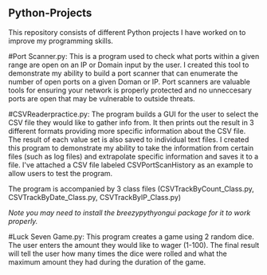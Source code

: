 ## Python-Projects
This repository consists of different Python projects I have worked on to improve my programming skills.

#Port Scanner.py:     This is a program used to check what ports within a given range are open on an IP or Domain input by the user.
                      I created this tool to demonstrate my ability to build a port scanner that can enumerate the number of open ports
                      on a given Doman or IP. Port scanners are valuable tools for ensuring your network is properly protected and no 
                      unneccesary ports are open that may be vulnerable to outside threats. 

#CSVReaderpractice.py: The program builds a GUI for the user to select the CSV file they would like to gather info from. It then prints out 
                      the result in 3 different formats providing more specific information about the CSV file. The result of each value set 
                      is also saved to individual text files. I created this program to demonstrate my ability to take the information from 
                      certain files (such as log files) and extrapolate specific information and saves it to a file. I've attached a CSV file
                      labeled CSVPortScanHistory as an example to allow users to test the program.
                      
The program is accompanied by 3 class files (CSVTrackByCount_Class.py, CSVTrackByDate_Class.py, CSVTrackByIP_Class.py)

*Note you may need to install the breezypythyongui package for it to work properly.*
                       

#Luck Seven Game.py:   This program creates a game using 2 random dice. The user enters the amount they would like to wager (1-100).
                      The final result will tell the user how many times the dice were rolled and what the maximum amount they had 
                      during the duration of the game.
